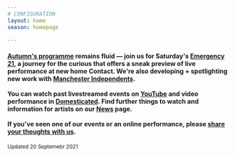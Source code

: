 ```yaml
---
# CONFIGURATION
layout: home
season: homepage

---
```

#### [Autumn's programme](/current/2021) remains fluid — join us for Saturday's [Emergency 21](/current/2021-emergency), a journey for the curious that offers a sneak preview of live performance at new home Contact. We're also developing + spotlighting new work with <a href="http://manchesterindependents.co.uk" target="_blank">Manchester Independents</a>.<br><br>You can watch past livestreamed events on <a href="http://bit.ly/YTwarnmcr" target="_blank">YouTube</a> and video performance in <a href="http://domesticatedonline.org" target="_blank">Domesticated</a>. Find further things to watch and information for artists on our [News](/news) page.<br><br>If you've seen one of our events or an online performance, please <a href="http://bit.ly/warnmcrfeedback" target="_blank">share your thoughts with us</a>.        
<small>Updated 20 Septemebr 2021</small>
